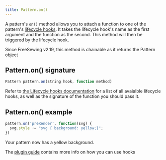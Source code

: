 ```yaml
---
title: Pattern.on()
---
```


A pattern's `on()` method allows you to attach a function to one of the
pattern's [lifecycle hooks](/reference/hooks/). It takes the
lifecycle hook's name as the first argument and the function as the second.
This method will then be triggered by the lifecycle hook.

<Note>Since FreeSewing v2.19, this method is chainable as it returns the Pattern object</Note>

## Pattern.on() signature

```js
Pattern pattern.on(string hook, function method)
```

<Tip>

Refer to [the Lifecycle hooks documentation](/reference/hooks/) for a list
of all avaialble lifecycle hooks, as well as the signature of the function you
should pass it.

</Tip>

## Pattern.on() example

```js
pattern.on('preRender', function(svg) {
  svg.style += "svg { background: yellow;}";
})
```

Your pattern now has a yellow background.

<Tip>

The [plugin guide](/guides/plugins/) contains more info on how you can use hooks

</Tip>
